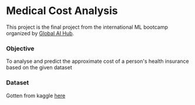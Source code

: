 # Medical Cost Analysis

This project is the final project from the international ML bootcamp organized by [Global AI Hub](www.globalaihub.com).  

### Objective  
To analyse and predict the approximate cost of a person's health insurance based on the given dataset

### Dataset  
Gotten from kaggle [here](https://www.kaggle.com/datasets/mirichoi0218/insurance)

